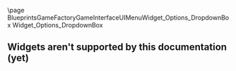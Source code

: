 \page BlueprintsGameFactoryGameInterfaceUIMenuWidget_Options_DropdownBox Widget_Options_DropdownBox
## Widgets aren't supported by this documentation (yet)
